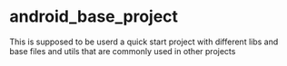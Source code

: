 # android_base_project
This is supposed to be userd a quick start project with different libs and base files and utils that are commonly used in other projects
